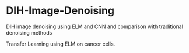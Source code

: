 # DIH-Image-Denoising
DIH image denoising using ELM and CNN and comparison with traditional denoising methods

Transfer Learning using ELM on cancer cells.
